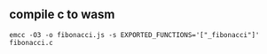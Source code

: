 ## compile c to wasm
```shell
emcc -O3 -o fibonacci.js -s EXPORTED_FUNCTIONS='["_fibonacci"]' fibonacci.c
```